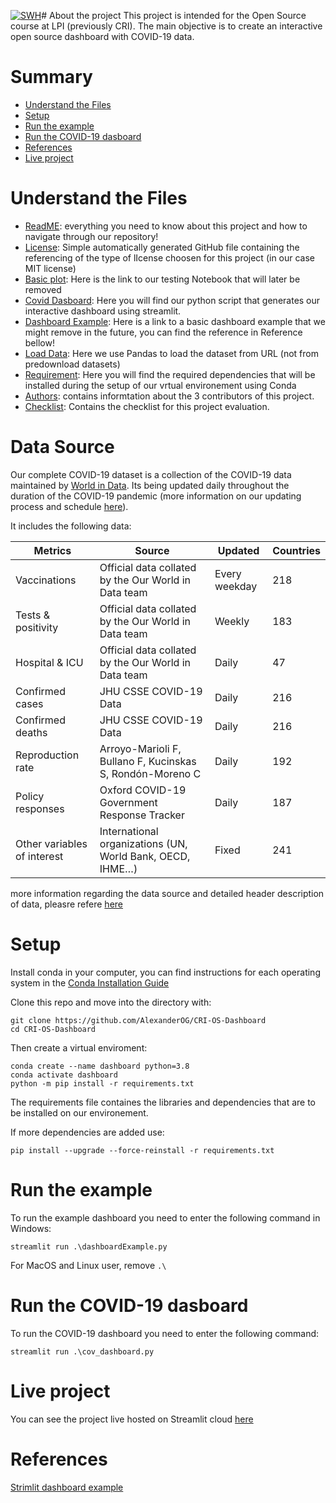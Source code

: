 [![SWH](https://archive.softwareheritage.org/badge/swh:1:dir:76870b1eaab220b1338ce8ec9d35faf0ad100fcb/)](https://archive.softwareheritage.org/swh:1:dir:76870b1eaab220b1338ce8ec9d35faf0ad100fcb;origin=https://github.com/AlexanderOG/CRI-OS-Dashboard;visit=swh:1:snp:b09527df0187ac585bbb887d05fe2d3357f6929c;anchor=swh:1:rev:ca39095f2ea90a21f671471c407ccb7932dc5782)# About the project
This project is intended for the Open Source course at LPI (previously CRI). The main objective is to create an interactive open source dashboard with COVID-19 data.

# Summary
- [Understand the Files](#understand-the-files)
- [Setup](#setup)
- [Run the example](#run-the-example)
- [Run the COVID-19 dasboard](#run-the-covid-19-dasboard)
- [References](#references)
- [Live project](#live-project)

# Understand the Files
- [ReadME](https://github.com/AlexanderOG/CRI-OS-Dashboard/blob/main/README.md): everything you need to know about this project and how to navigate through our repository!
- [License](https://github.com/AlexanderOG/CRI-OS-Dashboard/blob/main/LICENSE): Simple automatically generated GitHub file containing the referencing of the type of lIcense choosen for this project (in our case MIT license)
- [Basic plot](https://github.com/AlexanderOG/CRI-OS-Dashboard/blob/main/basic_plot.ipynb): Here is the link to our testing Notebook that will later be removed
- [Covid Dasboard](https://github.com/AlexanderOG/CRI-OS-Dashboard/blob/main/cov_dashboard.py): Here you will find our python script that generates our interactive dashboard using streamlit.
- [Dashboard Example](https://github.com/AlexanderOG/CRI-OS-Dashboard/blob/main/dashboardExample.py): Here is a link to a basic dashboard example that we might remove in the future, you can find the reference in Reference bellow!
- [Load Data](https://github.com/AlexanderOG/CRI-OS-Dashboard/blob/main/loadData.py): Here we use Pandas to load the dataset from URL (not from predownload datasets)
- [Requirement](https://github.com/AlexanderOG/CRI-OS-Dashboard/blob/main/requirements.txt): Here you will find the required dependencies that will be installed during the setup of our vrtual environement using Conda
- [Authors](https://github.com/AlexanderOG/CRI-OS-Dashboard/blob/main/AUTHORS.md): contains informtation about the 3 contributors of this project.
- [Checklist](https://github.com/AlexanderOG/CRI-OS-Dashboard/blob/main/Checklist.md): Contains the checklist for this project evaluation.


# Data Source
Our complete COVID-19 dataset is a collection of the COVID-19 data maintained by [World in Data](https://ourworldindata.org/coronavirus). Its being updated daily throughout the duration of the COVID-19 pandemic (more information on our updating process and schedule [here](https://covid-docs.ourworldindata.org/en/latest/data-pipeline.html#overview)). 

It includes the following data:

| Metrics                     | Source                                                    | Updated | Countries |
|-----------------------------|-----------------------------------------------------------|---------|-----------|
| Vaccinations                | Official data collated by the Our World in Data team      | Every weekday   | 218       |
| Tests & positivity          | Official data collated by the Our World in Data team      | Weekly  | 183       |
| Hospital & ICU              | Official data collated by the Our World in Data team      | Daily   | 47        |
| Confirmed cases             | JHU CSSE COVID-19 Data                                    | Daily   | 216        |
| Confirmed deaths            | JHU CSSE COVID-19 Data                                    | Daily   | 216       |
| Reproduction rate           | Arroyo-Marioli F, Bullano F, Kucinskas S, Rondón-Moreno C | Daily   | 192        |
| Policy responses            | Oxford COVID-19 Government Response Tracker               | Daily   | 187        |
| Other variables of interest | International organizations (UN, World Bank, OECD, IHME…) | Fixed   | 241       |

more information regarding the data source and detailed header description of data, pleasre refere [here](https://github.com/owid/covid-19-data/tree/master/public/data)

# Setup
Install conda in your computer, you can find instructions for each operating system in the [Conda Installation Guide](https://docs.conda.io/projects/conda/en/latest/user-guide/install/index.html)

Clone this repo and move into the directory with:
```
git clone https://github.com/AlexanderOG/CRI-OS-Dashboard
cd CRI-OS-Dashboard
```

Then create a virtual enviroment:
``` 
conda create --name dashboard python=3.8
conda activate dashboard
python -m pip install -r requirements.txt
```
The requirements file containes the libraries and dependencies that are to be installed on our environement.

If more dependencies are added use:
```
pip install --upgrade --force-reinstall -r requirements.txt
```

# Run the example
To run the example dashboard you need to enter the following command in Windows:
```
streamlit run .\dashboardExample.py 
```
For MacOS and Linux user, remove ``` .\ ```

# Run the COVID-19 dasboard
To run the COVID-19 dashboard you need to enter the following command:
```
streamlit run .\cov_dashboard.py 
```

# Live project
You can see the project live hosted on Streamlit cloud [here](https://share.streamlit.io/alexanderog/cri-os-dashboard/main/cov_dashboard.py)

# References
[Strimlit dashboard example](https://towardsdatascience.com/a-multi-page-interactive-dashboard-with-streamlit-and-plotly-c3182443871a)
